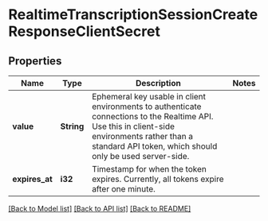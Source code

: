 # RealtimeTranscriptionSessionCreateResponseClientSecret

## Properties

Name | Type | Description | Notes
------------ | ------------- | ------------- | -------------
**value** | **String** | Ephemeral key usable in client environments to authenticate connections to the Realtime API. Use this in client-side environments rather than a standard API token, which should only be used server-side.  | 
**expires_at** | **i32** | Timestamp for when the token expires. Currently, all tokens expire after one minute.  | 

[[Back to Model list]](../README.md#documentation-for-models) [[Back to API list]](../README.md#documentation-for-api-endpoints) [[Back to README]](../README.md)


